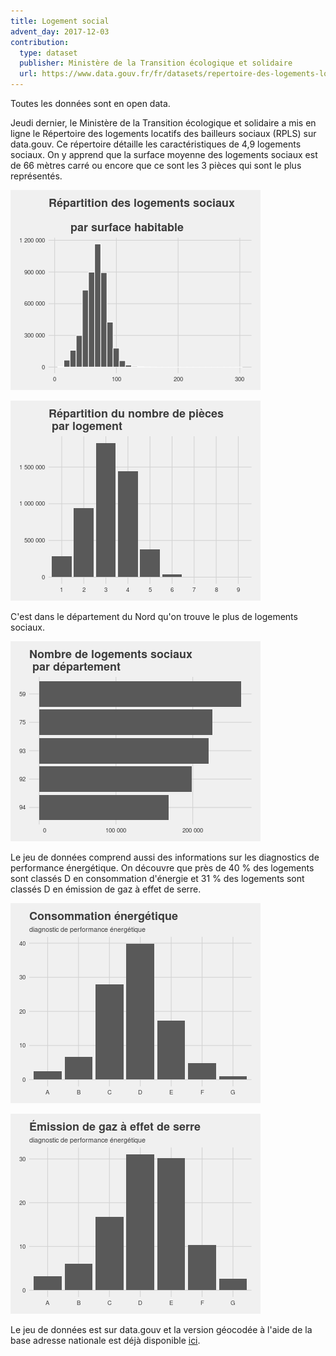 ```yaml
---
title: Logement social
advent_day: 2017-12-03
contribution:
  type: dataset
  publisher: Ministère de la Transition écologique et solidaire
  url: https://www.data.gouv.fr/fr/datasets/repertoire-des-logements-locatifs-des-bailleurs-sociaux-rpls/
---
```


Toutes les données sont en open data.

<!--more-->

Jeudi dernier, le Ministère de la Transition écologique et solidaire a mis en ligne le Répertoire des logements locatifs des bailleurs sociaux (RPLS) sur data.gouv. Ce répertoire détaille les caractéristiques de 4,9 logements sociaux. On y apprend que la surface moyenne des logements sociaux est de 66 mètres carré ou encore que ce sont les 3 pièces qui sont le plus représentés. 

![Superficie des logements sociaux](https://raw.githubusercontent.com/pachevalier/rpls/master/histogram_surface.png)

![Nombre de pièces](https://raw.githubusercontent.com/pachevalier/rpls/master/nbpieces.png)

C'est dans le département du Nord qu'on trouve le plus de logements sociaux. 

![Répartition par département](https://raw.githubusercontent.com/pachevalier/rpls/master/departement.png)

Le jeu de données comprend aussi des informations sur les diagnostics de performance énergétique. On découvre que près de 40 % des logements sont classés D en consommation d'énergie et 31 % des logements sont classés D en émission de gaz à effet de serre.

![Diagnostic de performance énergétique](https://raw.githubusercontent.com/pachevalier/rpls/master/dpeenergie.png)

![Diagnostic de performance énergétique](https://raw.githubusercontent.com/pachevalier/rpls/master/dpeserre.png)

Le jeu de données est sur data.gouv et la version géocodée à l'aide de la base adresse nationale est déjà disponible [ici](http://212.47.238.202/geo_rpls/).

<div data-udata-dataset-id="5a1dd4e5c751df02b116a0d6"></div>
<script src="https://www.data.gouv.fr/static/widgets.js" id="udata" async defer onload="udataScript.loadDatasets()"></script>

